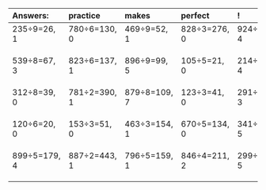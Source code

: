 | Answers: | practice | makes | perfect | ! |
| :--- | :--- | :--- | :--- | :--- |
| 235÷9=26, 1 | 780÷6=130, 0 | 469÷9=52, 1 | 828÷3=276, 0 | 924÷8=115, 4 | 
|   |   |   |   |   | 
|   |   |   |   |   | 
|   |   |   |   |   | 
| 539÷8=67, 3 | 823÷6=137, 1 | 896÷9=99, 5 | 105÷5=21, 0 | 214÷6=35, 4 | 
|   |   |   |   |   | 
|   |   |   |   |   | 
|   |   |   |   |   | 
| 312÷8=39, 0 | 781÷2=390, 1 | 879÷8=109, 7 | 123÷3=41, 0 | 291÷6=48, 3 | 
|   |   |   |   |   | 
|   |   |   |   |   | 
|   |   |   |   |   | 
| 120÷6=20, 0 | 153÷3=51, 0 | 463÷3=154, 1 | 670÷5=134, 0 | 341÷7=48, 5 | 
|   |   |   |   |   | 
|   |   |   |   |   | 
|   |   |   |   |   | 
| 899÷5=179, 4 | 887÷2=443, 1 | 796÷5=159, 1 | 846÷4=211, 2 | 299÷6=49, 5 | 
|   |   |   |   |   | 
|   |   |   |   |   | 
|   |   |   |   |   | 
